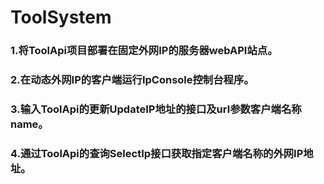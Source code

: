# ToolSystem
### 1.将ToolApi项目部署在固定外网IP的服务器webAPI站点。
### 2.在动态外网IP的客户端运行IpConsole控制台程序。
### 3.输入ToolApi的更新UpdateIP地址的接口及url参数客户端名称name。
### 4.通过ToolApi的查询SelectIp接口获取指定客户端名称的外网IP地址。
